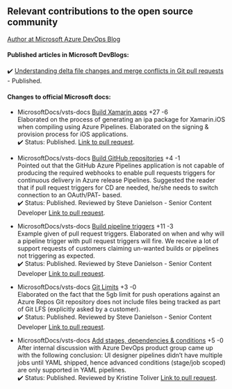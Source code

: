 ## Relevant contributions to the open source community

[Author at Microsoft Azure DevOps Blog](https://devblogs.microsoft.com/devops/author/varmal/)

#### Published articles in Microsoft DevBlogs:  
:heavy_check_mark: [Understanding delta file changes and merge conflicts in Git pull requests](https://devblogs.microsoft.com/devops/understanding-delta-file-changes-and-merge-conflicts-in-git-pull-requests/) - Published.  

#### Changes to official Microsoft docs:  
- MicrosoftDocs/vsts-docs [Build Xamarin apps](https://docs.microsoft.com/azure/devops/pipelines/ecosystems/xamarin?view=azure-devops&tabs=yaml) +27 -6  
Elaborated on the process of generating an ipa package for Xamarin.iOS when compiling using Azure Pipelines. Elaborated on the signing & provision process for iOS applications.  
:heavy_check_mark: Status: Published. [Link to pull request](https://github.com/MicrosoftDocs/vsts-docs/pull/4657).

- MicrosoftDocs/vsts-docs [Build GitHub repositories](https://docs.microsoft.com/azure/devops/pipelines/repos/github?view=azure-devops&tabs=yaml) +4 -1  
Pointed out that the GitHub Azure Pipelines application is not capable of producing the required webhooks to enable pull requests triggers for continuous delivery in Azure release Pipelines. Suggested the reader that if pull request triggers for CD are needed, he/she needs to switch connection to an OAuth/PAT- based.  
:heavy_check_mark: Status: Published. Reviewed by Steve Danielson - Senior Content Developer [Link to pull request](https://github.com/MicrosoftDocs/vsts-docs/pull/3904).

- MicrosoftDocs/vsts-docs [Build pipeline triggers](https://docs.microsoft.com/azure/devops/pipelines/build/triggers?view=azure-devops&tabs=yaml) +11 -3  
Example given of pull request triggers. Elaborated on when and why will a pipeline trigger with pull request triggers will fire. We receive a lot of support requests of customers claiming un-wanted builds or pipelines not triggering as expected.  
:heavy_check_mark: Status: Published. Reviewed by Steve Danielson - Senior Content Developer [Link to pull request](https://github.com/MicrosoftDocs/vsts-docs/pull/4553).

- MicrosoftDocs/vsts-docs [Git Limits](https://docs.microsoft.com/azure/devops/repos/git/limits?view=azure-devops) +3 -0  
Elaborated on the fact that the 5gb limit for push operations against an Azure Repos Git repository does not include files being tracked as part of Git LFS (explicitly asked by a customer).  
:heavy_check_mark: Status: Published. Reviewed by Steve Danielson - Senior Content Developer [Link to pull request](https://github.com/MicrosoftDocs/vsts-docs/pull/6039).

- MicrosoftDocs/vsts-docs [Add stages, dependencies & conditions](https://docs.microsoft.com/azure/devops/pipelines/process/stages?view=azure-devops&tabs=yaml#conditions) +5 -0  
After internal discussion with Azure DevOps product group came up with the following conclusion: UI designer pipelines didn’t have multiple jobs until YAML shipped, hence advanced conditions (stage/job scoped) are only supported in YAML pipelines.  
:heavy_check_mark: Status: Published. Reviewed by Kristine Toliver [Link to pull request](https://github.com/MicrosoftDocs/vsts-docs/pull/7171).

